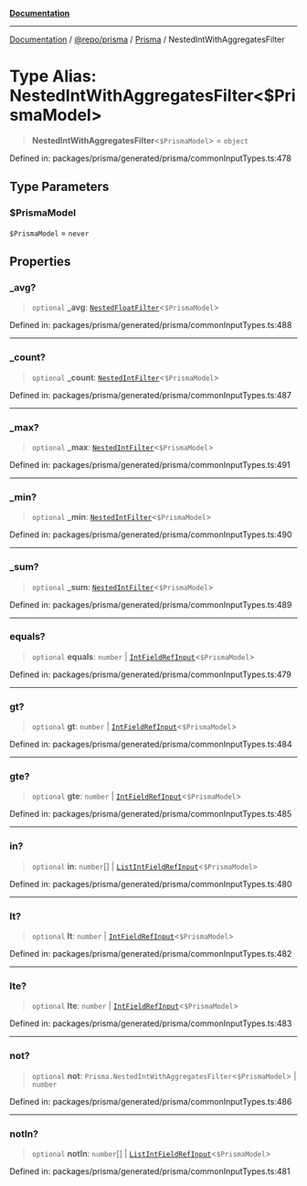 [**Documentation**](../../../../../README.md)

***

[Documentation](../../../../../README.md) / [@repo/prisma](../../../README.md) / [Prisma](../README.md) / NestedIntWithAggregatesFilter

# Type Alias: NestedIntWithAggregatesFilter\<$PrismaModel\>

> **NestedIntWithAggregatesFilter**\<`$PrismaModel`\> = `object`

Defined in: packages/prisma/generated/prisma/commonInputTypes.ts:478

## Type Parameters

### $PrismaModel

`$PrismaModel` = `never`

## Properties

### \_avg?

> `optional` **\_avg**: [`NestedFloatFilter`](NestedFloatFilter.md)\<`$PrismaModel`\>

Defined in: packages/prisma/generated/prisma/commonInputTypes.ts:488

***

### \_count?

> `optional` **\_count**: [`NestedIntFilter`](NestedIntFilter.md)\<`$PrismaModel`\>

Defined in: packages/prisma/generated/prisma/commonInputTypes.ts:487

***

### \_max?

> `optional` **\_max**: [`NestedIntFilter`](NestedIntFilter.md)\<`$PrismaModel`\>

Defined in: packages/prisma/generated/prisma/commonInputTypes.ts:491

***

### \_min?

> `optional` **\_min**: [`NestedIntFilter`](NestedIntFilter.md)\<`$PrismaModel`\>

Defined in: packages/prisma/generated/prisma/commonInputTypes.ts:490

***

### \_sum?

> `optional` **\_sum**: [`NestedIntFilter`](NestedIntFilter.md)\<`$PrismaModel`\>

Defined in: packages/prisma/generated/prisma/commonInputTypes.ts:489

***

### equals?

> `optional` **equals**: `number` \| [`IntFieldRefInput`](IntFieldRefInput.md)\<`$PrismaModel`\>

Defined in: packages/prisma/generated/prisma/commonInputTypes.ts:479

***

### gt?

> `optional` **gt**: `number` \| [`IntFieldRefInput`](IntFieldRefInput.md)\<`$PrismaModel`\>

Defined in: packages/prisma/generated/prisma/commonInputTypes.ts:484

***

### gte?

> `optional` **gte**: `number` \| [`IntFieldRefInput`](IntFieldRefInput.md)\<`$PrismaModel`\>

Defined in: packages/prisma/generated/prisma/commonInputTypes.ts:485

***

### in?

> `optional` **in**: `number`[] \| [`ListIntFieldRefInput`](ListIntFieldRefInput.md)\<`$PrismaModel`\>

Defined in: packages/prisma/generated/prisma/commonInputTypes.ts:480

***

### lt?

> `optional` **lt**: `number` \| [`IntFieldRefInput`](IntFieldRefInput.md)\<`$PrismaModel`\>

Defined in: packages/prisma/generated/prisma/commonInputTypes.ts:482

***

### lte?

> `optional` **lte**: `number` \| [`IntFieldRefInput`](IntFieldRefInput.md)\<`$PrismaModel`\>

Defined in: packages/prisma/generated/prisma/commonInputTypes.ts:483

***

### not?

> `optional` **not**: `Prisma.NestedIntWithAggregatesFilter`\<`$PrismaModel`\> \| `number`

Defined in: packages/prisma/generated/prisma/commonInputTypes.ts:486

***

### notIn?

> `optional` **notIn**: `number`[] \| [`ListIntFieldRefInput`](ListIntFieldRefInput.md)\<`$PrismaModel`\>

Defined in: packages/prisma/generated/prisma/commonInputTypes.ts:481
